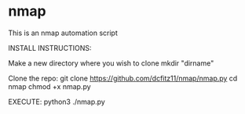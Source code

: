 # nmap
This is an nmap automation script

INSTALL INSTRUCTIONS:

Make a new directory where you wish to clone 
  mkdir "dirname"
  
Clone the repo:
  git clone https://github.com/dcfitz11/nmap/nmap.py
  cd nmap
  chmod +x nmap.py
  
EXECUTE:
python3 ./nmap.py
